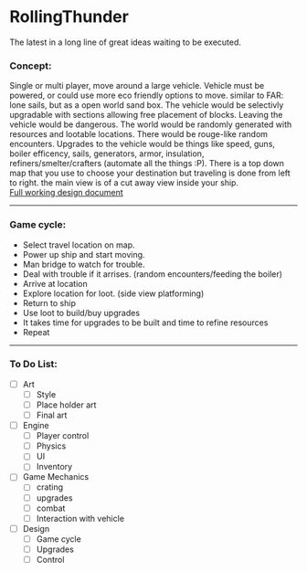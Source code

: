 # RollingThunder
The latest in a long line of great ideas waiting to be executed.

### Concept:  
Single or multi player, move around a large vehicle.  Vehicle must be powered, or could use more eco friendly options to move.  similar to FAR: lone sails, but as a open world sand box.  The vehicle would be selectivly upgradable with sections allowing free placement of blocks.  Leaving the vehicle would be dangerous.  The world would be randomly generated with resources and lootable locations.  There would be rouge-like random encounters.  Upgrades to the vehicle would be things like speed, guns, boiler efficency, sails, generators, armor, insulation, refiners/smelter/crafters (automate all the things :P).  There is a top down map that you use to choose your destination but traveling is done from left to right.  the main view is of a cut away view inside your ship.  
[Full working design document](https://docs.google.com/document/d/1FhPmtln6Voi0jyn2HPbnVQ935-KiLvfjJOzAiHjfjYc/edit?usp=sharing)
***
### Game cycle:
- Select travel location on map.  
- Power up ship and start moving.  
- Man bridge to watch for trouble.  
- Deal with trouble if it arrises. (random encounters/feeding the boiler)  
- Arrive at location  
- Explore location for loot. (side view platforming)  
- Return to ship  
- Use loot to build/buy upgrades  
- It takes time for upgrades to be built and time to refine resources  
- Repeat  
***
### To Do List:
* [ ] Art
  * [ ] Style
  * [ ] Place holder art
  * [ ] Final art
* [ ] Engine  
  * [ ] Player control
  * [ ] Physics
  * [ ] UI
  * [ ] Inventory
* [ ] Game Mechanics
  * [ ] crating
  * [ ] upgrades
  * [ ] combat
  * [ ] Interaction with vehicle
* [ ] Design
  * [ ] Game cycle
  * [ ] Upgrades
  * [ ] Control
